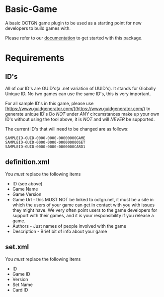 # Basic-Game
A basic OCTGN game plugin to be used as a starting point for new developers to build games with. 

Please refer to our [documentation](https://github.com/octgn/OCTGN/wiki#create-games-on-octgn) to get started with this package.

# Requirements

## ID's
All of our ID's are GUID's(a .net variation of UUID's). It stands for Globally Unique ID. No two games can use the same ID's, this is very important.

For all sample ID's in this game, please use [https://www.guidgenerator.com/](https://www.guidgenerator.com/) to generate unique ID's
Do *NOT* under *ANY* circumstances make up your own ID's without using the tool above, it is *NOT* and will *NEVER* be supported.

The current ID's that will need to be changed are as follows:

    SAMPLEID-GUID-0000-0000-00000000GAME
    SAMPLEID-GUID-0000-0000-000000000SET
    SAMPLEID-GUID-0000-0000-0000000CARD1

## definition.xml

You *must* replace the following items
* ID (see above)
* Game Name
* Game Version
* Game Url - this MUST NOT be linked to octgn.net, it must be a site in which the users of your game can get in contact with you with issues they might have. We very often point users to the game developers for support with their games, and it is your responsibility if you release a game.
* Authors - Just names of people involved with the game
* Description - Brief bit of info about your game

## set.xml

You *must* replace the following items
* ID
* Game ID
* Version
* Set Name
* Card ID
